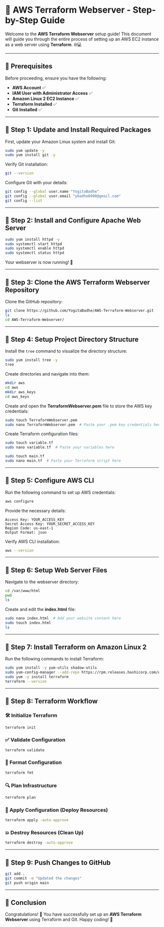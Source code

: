 # 🚀 AWS Terraform Webserver - Step-by-Step Guide

Welcome to the **AWS Terraform Webserver** setup guide! This document will guide you through the entire process of setting up an AWS EC2 instance as a web server using **Terraform**. 🌐💻

---

## 📌 Prerequisites
Before proceeding, ensure you have the following:
- **AWS Account** ✅
- **IAM User with Administrator Access** ✅
- **Amazon Linux 2 EC2 Instance** ✅
- **Terraform Installed** ✅
- **Git Installed** ✅

---

## 📖 Step 1: Update and Install Required Packages
First, update your Amazon Linux system and install Git:

```sh
sudo yum update -y
sudo yum install git -y
```

Verify Git installation:
```sh
git --version
```

Configure Git with your details:
```sh
git config --global user.name "YogitaBadhe"
git config --global user.email "ybadhe0990@gmail.com"
git config --list
```

---

## 📖 Step 2: Install and Configure Apache Web Server

```sh
sudo yum install httpd -y
sudo systemctl start httpd
sudo systemctl enable httpd
sudo systemctl status httpd
```

Your webserver is now running! 🚀

---

## 📖 Step 3: Clone the AWS Terraform Webserver Repository

Clone the GitHub repository:
```sh
git clone https://github.com/YogitaBadhe/AWS-Terraform-Webserver.git
ls
cd AWS-Terraform-Webserver/
```

---

## 📖 Step 4: Setup Project Directory Structure

Install the `tree` command to visualize the directory structure:
```sh
sudo yum install tree -y
tree
```

Create directories and navigate into them:
```sh
mkdir aws
cd aws
mkdir aws_keys
cd aws_keys
```

Create and open the **TerraformWebserver.pem** file to store the AWS key credentials:
```sh
sudo touch TerraformWebserver.pem
sudo nano TerraformWebserver.pem  # Paste your .pem key credentials here
```

Create Terraform configuration files:
```sh
sudo touch variable.tf
sudo nano variable.tf  # Paste your variables here

sudo touch main.tf
sudo nano main.tf  # Paste your Terraform script here
```

---

## 📖 Step 5: Configure AWS CLI

Run the following command to set up AWS credentials:
```sh
aws configure
```
Provide the necessary details:
```
Access Key: YOUR_ACCESS_KEY
Secret Access Key: YOUR_SECRET_ACCESS_KEY
Region Code: us-east-1
Output Format: json
```
Verify AWS CLI installation:
```sh
aws --version
```

---

## 📖 Step 6: Setup Web Server Files

Navigate to the webserver directory:
```sh
cd /var/www/html
pwd
ls
```

Create and edit the **index.html** file:
```sh
sudo nano index.html  # Add your website content here
sudo touch index.html
ls
```

---

## 📖 Step 7: Install Terraform on Amazon Linux 2

Run the following commands to install Terraform:
```sh
sudo yum install -y yum-utils shadow-utils
sudo yum-config-manager --add-repo https://rpm.releases.hashicorp.com/AmazonLinux/hashicorp.repo
sudo yum -y install terraform
terraform --version
```

---

## 📖 Step 8: Terraform Workflow

### 🛠 Initialize Terraform
```sh
terraform init
```

### ✅ Validate Configuration
```sh
terraform validate
```

### 🎨 Format Configuration
```sh
terraform fmt
```

### 🔍 Plan Infrastructure
```sh
terraform plan
```

### 🚀 Apply Configuration (Deploy Resources)
```sh
terraform apply -auto-approve
```

### 💥 Destroy Resources (Clean Up)
```sh
terraform destroy -auto-approve
```

---

## 📖 Step 9: Push Changes to GitHub

```sh
git add .
git commit -m "Updated the changes"
git push origin main
```

---

## 🎯 Conclusion
Congratulations! 🎉 You have successfully set up an **AWS Terraform Webserver** using Terraform and Git. Happy coding! 🚀

